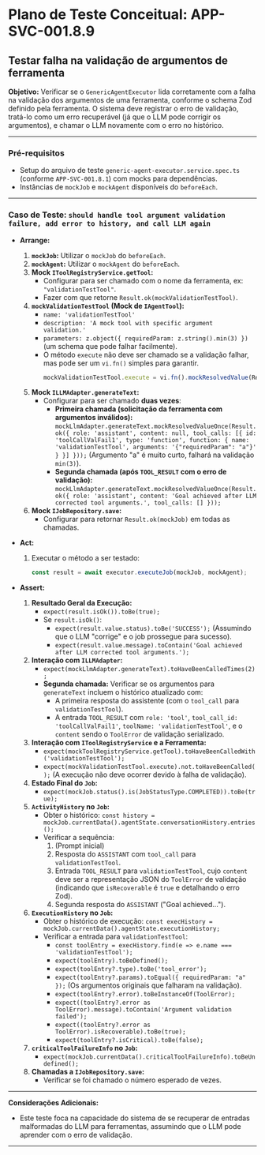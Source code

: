 # Plano de Teste Conceitual: APP-SVC-001.8.9
## Testar falha na validação de argumentos de ferramenta

**Objetivo:** Verificar se o `GenericAgentExecutor` lida corretamente com a falha na validação dos argumentos de uma ferramenta, conforme o schema Zod definido pela ferramenta. O sistema deve registrar o erro de validação, tratá-lo como um erro recuperável (já que o LLM pode corrigir os argumentos), e chamar o LLM novamente com o erro no histórico.

---

### Pré-requisitos
*   Setup do arquivo de teste `generic-agent-executor.service.spec.ts` (conforme `APP-SVC-001.8.1`) com mocks para dependências.
*   Instâncias de `mockJob` e `mockAgent` disponíveis do `beforeEach`.

---

### Caso de Teste: `should handle tool argument validation failure, add error to history, and call LLM again`

*   **Arrange:**
    1.  **`mockJob`:** Utilizar o `mockJob` do `beforeEach`.
    2.  **`mockAgent`:** Utilizar o `mockAgent` do `beforeEach`.
    3.  **Mock `IToolRegistryService.getTool`:**
        *   Configurar para ser chamado com o nome da ferramenta, ex: `"validationTestTool"`.
        *   Fazer com que retorne `Result.ok(mockValidationTestTool)`.
    4.  **`mockValidationTestTool` (Mock de `IAgentTool`):**
        *   `name: 'validationTestTool'`
        *   `description: 'A mock tool with specific argument validation.'`
        *   `parameters: z.object({ requiredParam: z.string().min(3) })` (um schema que pode falhar facilmente).
        *   O método `execute` não deve ser chamado se a validação falhar, mas pode ser um `vi.fn()` simples para garantir.
            ```typescript
            mockValidationTestTool.execute = vi.fn().mockResolvedValue(Result.ok({ output: "should not be called" }));
            ```
    5.  **Mock `ILLMAdapter.generateText`:**
        *   Configurar para ser chamado **duas vezes**:
            *   **Primeira chamada (solicitação da ferramenta com argumentos inválidos):**
                `mockLlmAdapter.generateText.mockResolvedValueOnce(Result.ok({ role: 'assistant', content: null, tool_calls: [{ id: 'toolCallValFail1', type: 'function', function: { name: 'validationTestTool', arguments: '{"requiredParam": "a"}' } }] }));` (Argumento "a" é muito curto, falhará na validação `min(3)`).
            *   **Segunda chamada (após `TOOL_RESULT` com o erro de validação):**
                `mockLlmAdapter.generateText.mockResolvedValueOnce(Result.ok({ role: 'assistant', content: 'Goal achieved after LLM corrected tool arguments.', tool_calls: [] }));`
    6.  **Mock `IJobRepository.save`:**
        *   Configurar para retornar `Result.ok(mockJob)` em todas as chamadas.

*   **Act:**
    1.  Executar o método a ser testado:
        ```typescript
        const result = await executor.executeJob(mockJob, mockAgent);
        ```

*   **Assert:**
    1.  **Resultado Geral da Execução:**
        *   `expect(result.isOk()).toBe(true);`
        *   Se `result.isOk()`:
            *   `expect(result.value.status).toBe('SUCCESS');` (Assumindo que o LLM "corrige" e o job prossegue para sucesso).
            *   `expect(result.value.message).toContain('Goal achieved after LLM corrected tool arguments.');`
    2.  **Interação com `ILLMAdapter`:**
        *   `expect(mockLlmAdapter.generateText).toHaveBeenCalledTimes(2);`
        *   **Segunda chamada:** Verificar se os argumentos para `generateText` incluem o histórico atualizado com:
            *   A primeira resposta do assistente (com o `tool_call` para `validationTestTool`).
            *   A entrada `TOOL_RESULT` com `role: 'tool'`, `tool_call_id: 'toolCallValFail1'`, `toolName: 'validationTestTool'`, e o `content` sendo o `ToolError` de validação serializado.
    3.  **Interação com `IToolRegistryService` e a Ferramenta:**
        *   `expect(mockToolRegistryService.getTool).toHaveBeenCalledWith('validationTestTool');`
        *   `expect(mockValidationTestTool.execute).not.toHaveBeenCalled();` (A execução não deve ocorrer devido à falha de validação).
    4.  **Estado Final do `Job`:**
        *   `expect(mockJob.status().is(JobStatusType.COMPLETED)).toBe(true);`
    5.  **`ActivityHistory` no `Job`:**
        *   Obter o histórico: `const history = mockJob.currentData().agentState.conversationHistory.entries();`
        *   Verificar a sequência:
            1.  (Prompt inicial)
            2.  Resposta do `ASSISTANT` com `tool_call` para `validationTestTool`.
            3.  Entrada `TOOL_RESULT` para `validationTestTool`, cujo `content` deve ser a representação JSON do `ToolError` de validação (indicando que `isRecoverable` é `true` e detalhando o erro Zod).
            4.  Segunda resposta do `ASSISTANT` ("Goal achieved...").
    6.  **`ExecutionHistory` no `Job`:**
        *   Obter o histórico de execução: `const execHistory = mockJob.currentData().agentState.executionHistory;`
        *   Verificar a entrada para `validationTestTool`:
            *   `const toolEntry = execHistory.find(e => e.name === 'validationTestTool');`
            *   `expect(toolEntry).toBeDefined();`
            *   `expect(toolEntry?.type).toBe('tool_error');`
            *   `expect(toolEntry?.params).toEqual({ requiredParam: "a" });` (Os argumentos originais que falharam na validação).
            *   `expect(toolEntry?.error).toBeInstanceOf(ToolError);`
            *   `expect((toolEntry?.error as ToolError).message).toContain('Argument validation failed');`
            *   `expect((toolEntry?.error as ToolError).isRecoverable).toBe(true);`
            *   `expect(toolEntry?.isCritical).toBe(false);`
    7.  **`criticalToolFailureInfo` no `Job`:**
        *   `expect(mockJob.currentData().criticalToolFailureInfo).toBeUndefined();`
    8.  **Chamadas a `IJobRepository.save`:**
        *   Verificar se foi chamado o número esperado de vezes.

---

**Considerações Adicionais:**
*   Este teste foca na capacidade do sistema de se recuperar de entradas malformadas do LLM para ferramentas, assumindo que o LLM pode aprender com o erro de validação.
---
